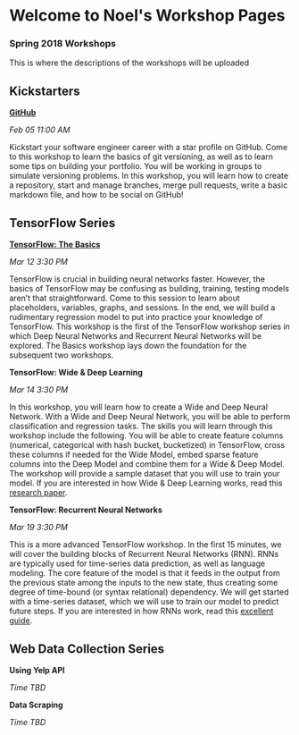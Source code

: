 # Welcome to Noel's Workshop Pages
### Spring 2018 Workshops

This is where the descriptions of the workshops will be uploaded

## Kickstarters

[**GitHub**](https://noelkonagai.github.io/Workshops/Github/)

_Feb 05 11:00 AM_

Kickstart your software engineer career with a star profile on GitHub. Come to this workshop to learn the basics of git versioning, as well as to learn some tips on building your portfolio. You will be working in groups to simulate versioning problems. In this workshop, you will learn how to create a repository, start and manage branches, merge pull requests, write a basic markdown file, and how to be social on GitHub!

## TensorFlow Series

[**TensorFlow: The Basics**](https://noelkonagai.github.io/Workshops/tensorflow_pt1/)

_Mar 12 3:30 PM_

TensorFlow is crucial in building neural networks faster. However, the basics of TensorFlow may be confusing as building, training, testing models aren’t that straightforward. Come to this session to learn about placeholders, variables, graphs, and sessions. In the end, we will build a rudimentary regression model to put into practice your knowledge of TensorFlow. This workshop is the first of the TensorFlow workshop series in which Deep Neural Networks and Recurrent Neural Networks will be explored. The Basics workshop lays down the foundation for the subsequent two workshops.

**TensorFlow: Wide & Deep Learning**

_Mar 14 3:30 PM_

In this workshop, you will learn how to create a Wide and Deep Neural Network. With a Wide and Deep Neural Network, you will be able to perform classification and regression tasks. The skills you will learn through this workshop include the following. You will be able to create feature columns (numerical, categorical with hash bucket, bucketized) in TensorFlow, cross these columns if needed for the Wide Model, embed sparse feature columns into the Deep Model and combine them for a Wide & Deep Model. The workshop will provide a sample dataset that you will use to train your model. If you are interested in how Wide & Deep Learning works, read this [research paper](https://arxiv.org/abs/1606.07792). 

**TensorFlow: Recurrent Neural Networks**

_Mar 19 3:30 PM_

This is a more advanced TensorFlow workshop. In the first 15 minutes, we will cover the building blocks of Recurrent Neural Networks (RNN). RNNs are typically used for time-series data prediction, as well as language modeling. The core feature of the model is that it feeds in the output from the previous state among the inputs to the new state, thus creating some degree of time-bound (or syntax relational) dependency. We will get started with a time-series dataset, which we will use to train our model to predict future steps. If you are interested in how RNNs work, read this [excellent guide](https://colah.github.io/posts/2015-08-Understanding-LSTMs/).

## Web Data Collection Series

**Using Yelp API**

_Time TBD_

**Data Scraping**

_Time TBD_




